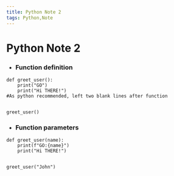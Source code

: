 ```yaml
---
title: Python Note 2
tags: Python,Note
---
```

# Python Note 2

+ ### Function definition
```
def greet_user():
    print("GO")
    print("Hi THERE!")
#As python recommended, left two blank lines after function


greet_user()
```

+ ### Function parameters
```
def greet_user(name):
    print(f"GO:{name}")
    print("Hi THERE!")


greet_user("John")
```